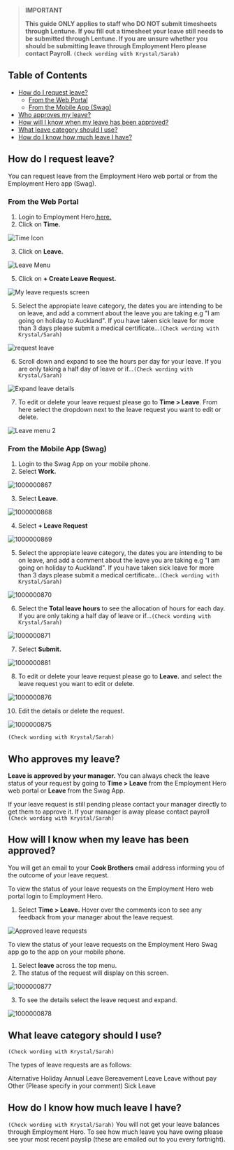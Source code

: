 >**IMPORTANT**
>
>**This guide ONLY applies to staff who DO NOT submit timesheets through Lentune. If you fill out a timesheet your leave still needs to be submitted through Lentune. If you are unsure whether you should be submitting leave through Employment Hero please contact Payroll. `(Check wording with Krystal/Sarah)`**

## Table of Contents 
- [How do I request leave?](#item-one)
  - [From the Web Portal](#item-one-one)
  - [From the Mobile App (Swag)](#item-one-two)
- [Who approves my leave?](#item-two)
- [How will I know when my leave has been approved?](#item-two)
- [What leave category should I use?](#item-three)
- [How do I know how much leave I have?](#item-three)

<!-- headings -->
<a id="item-one"></a>
 
## How do I request leave?

You can request leave from the Employment Hero web portal or from the Employment Hero app (Swag). 

<a id="item-one-one"></a>
 
### From the Web Portal

1. Login to Employment Hero[ here.](https://secure.employmenthero.com/users/sign_in?ref=)
2. Click on **Time.**
   
![Time Icon](https://github.com/cookbrothersconstruction/documentation/assets/115191984/f7026843-0e99-49c3-a9d9-48e3aced0eaa)

3. Click on **Leave.**
   
![Leave Menu](https://github.com/cookbrothersconstruction/documentation/assets/115191984/4a542dfe-57e4-4f2a-94d6-6b03d3c1abf7)

5. Click on **+ Create Leave Request.**

![My leave requests screen](https://github.com/cookbrothersconstruction/documentation/assets/115191984/ba67a617-e1da-47eb-806f-93a0119e8f59)

5. Select the appropiate leave category, the dates you are intending to be on leave, and add a comment about the leave you are taking e.g "I am going on holiday to Auckland". If you have taken sick leave for more than 3 days please submit a medical certificate...`(Check wording with Krystal/Sarah)`

![request leave](https://github.com/cookbrothersconstruction/documentation/assets/115191984/2aa1de64-e236-470c-820d-a279622d7315)

6. Scroll down and expand to see the hours per day for your leave. If you are only taking a half day of leave or if...`(Check wording with Krystal/Sarah)`

![Expand leave details](https://github.com/cookbrothersconstruction/documentation/assets/115191984/dcf9597d-e638-46a7-9bb7-72af1a4c434b)

7. To edit or delete your leave request please go to **Time > Leave**. From here select the dropdown next to the leave request you want to edit or delete.

![Leave menu 2](https://github.com/cookbrothersconstruction/documentation/assets/115191984/a7ebc351-8df7-43f2-87c1-36e71893c108)

 <a id="item-one-one"></a>
 
### From the Mobile App (Swag)

1. Login to the Swag App on your mobile phone.
2. Select **Work.**

![1000000867](https://github.com/cookbrothersconstruction/documentation/assets/115191984/9c9ef41d-22e1-4eab-b43c-28589834423d)

3. Select **Leave.**

![1000000868](https://github.com/cookbrothersconstruction/documentation/assets/115191984/87671983-b30d-4847-8b77-61ddf7b48593)

4. Select **+ Leave Request**

![1000000869](https://github.com/cookbrothersconstruction/documentation/assets/115191984/bc24686c-5fb3-4ccc-9700-d584563a1f79)

5. Select the appropiate leave category, the dates you are intending to be on leave, and add a comment about the leave you are taking e.g "I am going on holiday to Auckland". If you have taken sick leave for more than 3 days please submit a medical certificate...`(Check wording with Krystal/Sarah)`
   
![1000000870](https://github.com/cookbrothersconstruction/documentation/assets/115191984/f41563e9-d2f3-4286-8439-321e01a36a3b)

6. Select the **Total leave hours** to see the allocation of hours for each day. If you are only taking a half day of leave or if...`(Check wording with Krystal/Sarah)`

![1000000871](https://github.com/cookbrothersconstruction/documentation/assets/115191984/3d607145-9a6b-4545-ac1d-90831bbca2de)

7. Select **Submit.**

![1000000881](https://github.com/cookbrothersconstruction/documentation/assets/115191984/b5c4e4e0-86d2-472a-89e1-32a608f2fd0b)

8. To edit or delete your leave request please go to **Leave.** and select the leave request you want to edit or delete.
   
![1000000876](https://github.com/cookbrothersconstruction/documentation/assets/115191984/dacbfdef-6d06-4118-b682-649c8e38c520)

10. Edit the details or delete the request.
    
![1000000875](https://github.com/cookbrothersconstruction/documentation/assets/115191984/e6849466-453f-439c-a975-08e92cc19fdb)
 
<a id="item-one"></a>
`(Check wording with Krystal/Sarah)`

## Who approves my leave?

**Leave is approved by your manager.** You can always check the leave status of your request by going to **Time > Leave** from the Employment Hero web portal or **Leave** from the Swag App. 
 
If your leave request is still pending please contact your manager directly to get them to approve it. If your manager is away please contact payroll `(Check wording with Krystal/Sarah)`

<a id="item-one"></a>

## How will I know when my leave has been approved?

You will get an email to your **Cook Brothers** email address informing you of the outcome of your leave request. 

To view the status of your leave requests on the Employment Hero web portal login to Employment Hero. 

1. Select **Time > Leave.** Hover over the comments icon to see any feedback from your manager about the leave request.

![Approved leave requests](https://github.com/cookbrothersconstruction/documentation/assets/115191984/fd14a6d1-6c37-47e8-88e6-975f1f251d27)

To view the status of your leave requests on the Employment Hero Swag app go to the app on your mobile phone. 

1. Select **leave** across the top menu.
2. The status of the request will display on this screen. 

![1000000877](https://github.com/cookbrothersconstruction/documentation/assets/115191984/e76dec08-2d5b-4f54-ae8d-1e527c18a860)

3. To see the details select the leave request and expand.

![1000000878](https://github.com/cookbrothersconstruction/documentation/assets/115191984/fafabd3a-e0df-4bc5-8149-8c203f84eb62)

<a id="item-one"></a>

## What leave category should I use?
`(Check wording with Krystal/Sarah)`

The types of leave requests are as follows:
 
Alternative Holiday 
Annual Leave
Bereavement Leave
Leave without pay
Other (Please specify in your comment)
Sick Leave

<a id="item-one"></a>

## How do I know how much leave I have?
 
`(Check wording with Krystal/Sarah)`
You will not get your leave balances through Employment Hero. To see how much leave you have owing please see your most recent payslip (these are emailed out to you every fortnight).








